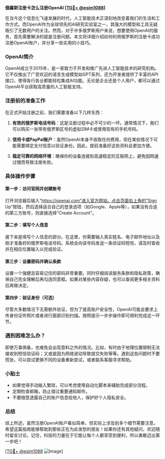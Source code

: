 **俄羅斯注册卡怎么注册OpenAI [[TG💪+ @esim1088](https://t.me/s/esim1088)]**

在当今这个信息化飞速发展的时代，人工智能技术正深刻地改变着我们的生活和工作方式。而OpenAI作为全球领先的AI研究实验室之一，其强大的模型和工具无疑吸引了无数用户的关注。然而，对于许多俄罗斯用户来说，想要使用OpenAI的服务，首先需要解决的就是注册问题。本文将详细介绍如何利用俄罗斯的注册卡成功注册OpenAI账户，并分享一些实用的小技巧。

### OpenAI简介

OpenAI成立于2015年，是一家致力于开发和推广先进人工智能技术的研究机构。它不仅推出了广受欢迎的语言生成模型如GPT系列，还为开发者提供了丰富的API接口，使得各行各业都能轻松集成AI功能。无论是企业还是个人用户，都可以通过OpenAI平台获取高质量的人工智能支持。

### 注册前的准备工作

在正式开始注册之前，我们需要准备以下几样东西：

1. **有效的俄罗斯电话号码**：这是注册过程中必不可少的一环。通常情况下，我们可以购买一张带有俄罗斯区号的虚拟SIM卡或使用现有的手机号码。
   
2. **信用卡或PayPal账户**：虽然OpenAI本身不收取任何费用，但在某些情况下可能需要绑定支付信息以验证身份。因此，提前准备好这些资料会更加方便。

3. **稳定可靠的网络环境**：确保你的设备连接到高速稳定的互联网上，避免因网速过慢而导致注册失败。

### 具体操作步骤

#### 第一步：访问官网并创建账号

打开浏览器后输入“https://openai.com”进入官方网站。点击页面右上角的“Sign Up”按钮，然后选择适合自己的登录选项（如Google、Apple等），如果没有合适的第三方账号，则直接选择“Create Account”。

#### 第二步：填写个人信息

接下来是填写个人信息的部分。在这里，你需要输入真实姓名、电子邮件地址以及刚才准备好的俄罗斯电话号码。系统会向该号码发送一条验证码短信，请及时查收并在相应位置输入以完成验证。

#### 第三步：设置密码并确认条款

设置一个强健且容易记住的密码非常重要。同时仔细阅读服务条款和隐私政策，确保自己完全理解后再勾选同意框。如果对某些内容存疑，也可以查阅更多相关资料后再做决定。

#### 第四步：验证身份（可选）

尽管大多数情况下无需额外验证，但为了提高账户安全性，OpenAI可能会要求上传身份证件照片或者进行面部识别扫描。按照提示一步步操作即可顺利完成这一环节。

### 遇到困难怎么办？

即使万事俱备，也难免会出现意料之外的情况。比如，有时由于地理位置限制无法接收到短信验证码；又或是因为网络波动导致提交失败等等。遇到这些问题时不要慌张，可以尝试更换不同的设备重新尝试，或者联系客服寻求帮助。

### 小贴士

- 如果觉得手动输入繁琐，可以考虑使用自动化脚本来辅助完成部分流程。
- 定期检查邮箱，防止错过重要通知邮件。
- 不要随意透露自己的账户信息给他人，保护好个人隐私安全。

### 总结

综上所述，虽然注册OpenAI账户看似简单，但实际上涉及到多个细节需要注意。希望这篇指南能够帮助到那些正在为此发愁的朋友！如果你还有其他疑问，欢迎随时留言讨论。记住，科技的力量在于它能让每个人都享受到便利，所以勇敢迈出第一步吧！

[[TG💪+ @esim1088](https://t.me/s/esim1088) ![Image](https://i.postimg.cc/4NQfJmqS/Snipaste-2025-05-13-00-14-12.png)]